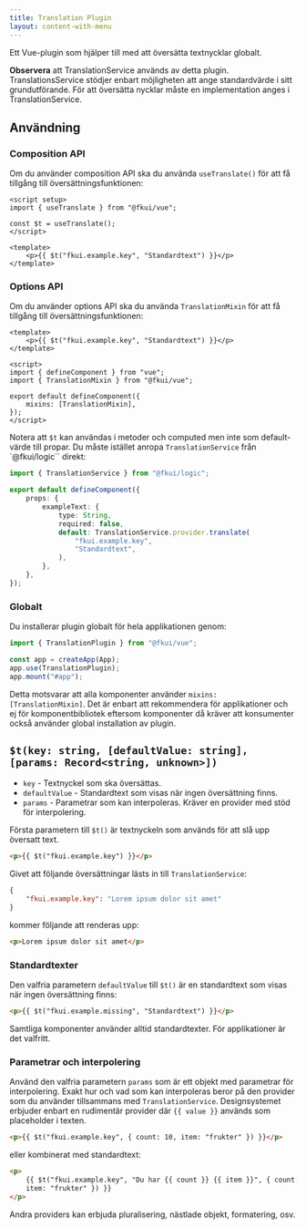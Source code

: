 ```yaml
---
title: Translation Plugin
layout: content-with-menu
---
```


Ett Vue-plugin som hjälper till med att översätta textnycklar globalt.

**Observera** att TranslationService används av detta plugin. TranslationsService stödjer enbart möjligheten att ange standardvärde i sitt grundutförande. För att översätta nycklar måste en implementation anges i TranslationService.

## Användning

### Composition API

Om du använder composition API ska du använda `useTranslate()` för att få tillgång till översättningsfunktionen:

```vue static
<script setup>
import { useTranslate } from "@fkui/vue";

const $t = useTranslate();
</script>

<template>
    <p>{{ $t("fkui.example.key", "Standardtext") }}</p>
</template>
```

### Options API

Om du använder options API ska du använda `TranslationMixin` för att få tillgång till översättningsfunktionen:

```vue static
<template>
    <p>{{ $t("fkui.example.key", "Standardtext") }}</p>
</template>

<script>
import { defineComponent } from "vue";
import { TranslationMixin } from "@fkui/vue";

export default defineComponent({
    mixins: [TranslationMixin],
});
</script>
```

Notera att `$t` kan användas i metoder och computed men inte som default-värde till propar.
Du måste istället anropa `TranslationService` från `@fkui/logic`` direkt:

```ts
import { TranslationService } from "@fkui/logic";

export default defineComponent({
    props: {
        exampleText: {
            type: String,
            required: false,
            default: TranslationService.provider.translate(
                "fkui.example.key",
                "Standardtext",
            ),
        },
    },
});
```

### Globalt

Du installerar plugin globalt för hela applikationen genom:

```ts
import { TranslationPlugin } from "@fkui/vue";

const app = createApp(App);
app.use(TranslationPlugin);
app.mount("#app");
```

Detta motsvarar att alla komponenter använder `mixins: [TranslationMixin]`.
Det är enbart att rekommendera för applikationer och ej för komponentbibliotek eftersom komponenter då kräver att konsumenter också använder global installation av plugin.

## `$t(key: string, [defaultValue: string], [params: Record<string, unknown>])`

- `key` - Textnyckel som ska översättas.
- `defaultValue` - Standardtext som visas när ingen översättning finns.
- `params` - Parametrar som kan interpoleras. Kräver en provider med stöd för interpolering.

Första parametern till `$t()` är textnyckeln som används för att slå upp översatt text.

```html static
<p>{{ $t("fkui.example.key") }}</p>
```

Givet att följande översättningar lästs in till `TranslationService`:

```json
{
    "fkui.example.key": "Lorem ipsum dolor sit amet"
}
```

kommer följande att renderas upp:

```html static
<p>Lorem ipsum dolor sit amet</p>
```

### Standardtexter

Den valfria parametern `defaultValue` till `$t()` är en standardtext som visas när ingen översättning finns:

```html static
<p>{{ $t("fkui.example.missing", "Standardtext") }}</p>
```

Samtliga komponenter använder alltid standardtexter.
För applikationer är det valfritt.

### Parametrar och interpolering

Använd den valfria parametern `params` som är ett objekt med parametrar för interpolering.
Exakt hur och vad som kan interpoleras beror på den provider som du använder tillsammans med `TranslationService`.
Designsystemet erbjuder enbart en rudimentär provider där `{{ value }}` används som placeholder i texten.

```html static
<p>{{ $t("fkui.example.key", { count: 10, item: "frukter" }) }}</p>
```

eller kombinerat med standardtext:

```html static
<p>
    {{ $t("fkui.example.key", "Du har {{ count }} {{ item }}", { count: 10,
    item: "frukter" }) }}
</p>
```

Andra providers kan erbjuda pluralisering, nästlade objekt, formatering, osv.
